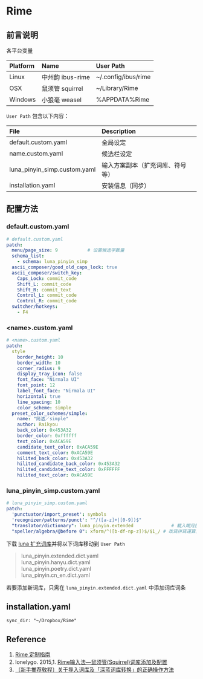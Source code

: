 # Rime

## 前言说明

各平台变量

| Platform | Name | User Path |
| :--- | :--- | :--- |
| Linux | 中州韵 ibus-rime | ~/.config/ibus/rime |
| OSX | 鼠须管 squirrel | ~/Library/Rime |
| Windows | 小狼毫 weasel | %APPDATA%Rime |

`User Path` 包含以下内容：

| File | Description |
| :--- | :--- |
| default.custom.yaml | 全局设定 |
| name.custom.yaml | 候选栏设定 |
| luna\_pinyin\_simp.custom.yaml | 输入方案副本（扩充词库、符号等） |
| installation.yaml | 安装信息（同步） |

## 配置方法

### default.custom.yaml

```yaml
# default.custom.yaml
patch:
  menu/page_size: 9           # 设置候选字数量
  schema_list:
    - schema: luna_pinyin_simp
  ascii_composer/good_old_caps_lock: true
  ascii_composer/switch_key:
    Caps_Lock: commit_code
    Shift_L: commit_code
    Shift_R: commit_text
    Control_L: commit_code
    Control_R: commit_code
  switcher/hotkeys:       
    - F4
```

### &lt;name&gt;.custom.yaml

```yaml
# <name>.custom.yaml
patch:
  style
    border_height: 10
    border_width: 10
    corner_radius: 9
    display_tray_icon: false
    font_face: "Nirmala UI"   
    font_point: 12
    label_font_face: "Nirmala UI"  
    horizontal: true
    line_spacing: 10
    color_scheme: simple
  preset_color_schemes/simple:
    name: "简洁／simple"
    author: Raikyou
    back_color: 0x453A32
    border_color: 0xffffff
    text_color: 0xACA59E
    candidate_text_color: 0xACA59E
    comment_text_color: 0xACA59E
    hilited_back_color: 0x453A32
    hilited_candidate_back_color: 0x453A32
    hilited_candidate_text_color: 0xFFFFFF
    hilited_text_color: 0xACA59E
```

### luna\_pinyin\_simp.custom.yaml

```yaml
# luna_pinyin_simp.custom.yaml
patch:
  'punctuator/import_preset': symbols
  'recognizer/patterns/punct': "^/([a-z]+|[0-9])$"
  "translator/dictionary": luna_pinyin.extended              # 載入朙月拼音擴充詞庫
  "speller/algebra/@before 0": xform/^([b-df-np-z])$/$1_/ # 改寫拼寫運算，使含西文的詞彙(luna_pinyin.cn_en.dict.yaml)不影響簡拼功能
```

下载 [luna 扩充词库](https://bintray.com/rime-aca/dictionaries/luna_pinyin.dict)并将以下词库移动到 `User Path`

> luna\_pinyin.extended.dict.yaml  
> luna\_pinyin.hanyu.dict.yaml  
> luna\_pinyin.poetry.dict.yaml  
> luna\_pinyin.cn\_en.dict.yaml

若要添加新词库，只需在 `luna_pinyin.extended.dict.yaml` 中添加词库词条

## installation.yaml

```text
sync_dir: "~/Dropbox/Rime"
```

## Reference

1. [Rime 定制指南](https://github.com/rime/home/wiki/CustomizationGuide)
2. lonelygo. 2015,1. [Rime输入法—鼠须管\(Squirrel\)词库添加及配置](https://www.jianshu.com/p/cffc0ea094a7)
3. [〔新手推荐敎程〕关于导入词库及「深蓝词库转换」的正确操作方法](https://link.jianshu.com?t=http://tieba.baidu.com/p/2757690418)


